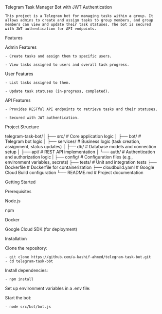 Telegram Task Manager Bot with JWT Authentication

    This project is a Telegram bot for managing tasks within a group. It allows admins to create and assign tasks to group members, and group members can view and update their task statuses. The bot is secured with JWT authentication for API endpoints.

Features

Admin Features

    - Create tasks and assign them to specific users.

    - View tasks assigned to users and overall task progress.

User Features

    - List tasks assigned to them.

    - Update task statuses (in-progress, completed).

API Features

    - Provides RESTful API endpoints to retrieve tasks and their statuses.

    - Secured with JWT authentication.

Project Structure

telegram-task-bot/
|
├── src/                # Core application logic
│   ├── bot/            # Telegram bot logic
│   ├── services/       # Business logic (task creation, assignment, status updates)
│   ├── db/             # Database models and connection setup
│   ├── api/            # REST API implementation
│   └── auth/           # Authentication and authorization logic
|
├── config/             # Configuration files (e.g., environment variables, secrets)
├── tests/              # Unit and integration tests
├── Dockerfile          # Dockerfile for containerization
├── cloudbuild.yaml     # Google Cloud Build configuration
└── README.md           # Project documentation

Getting Started

Prerequisites

Node.js

npm

Docker

Google Cloud SDK (for deployment)

Installation

Clone the repository:

    - git clone https://github.com/a-kashif-ahmed/telegram-task-bot.git
    - cd telegram-task-bot

Install dependencies:

    - npm install

Set up environment variables in a .env file:



Start the bot:

    - node src/bot/bot.js

